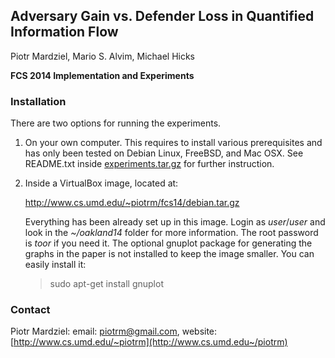 ## Adversary Gain vs. Defender Loss in Quantified Information Flow
Piotr Mardziel, Mario S. Alvim, Michael Hicks

**FCS 2014 Implementation and Experiments**

### Installation

There are two options for running the experiments.

 1. On your own computer. This requires to install various
    prerequisites and has only been tested on Debian Linux, FreeBSD,
    and Mac OSX. See README.txt inside
    [experiments.tar.gz](experiments.tar.gz) for
    further instruction.

 2. Inside a VirtualBox image, located at:

    http://www.cs.umd.edu/~piotrm/fcs14/debian.tar.gz

    Everything has been already set up in this image. Login as
    *user*/*user* and look in the *~/oakland14* folder for more
    information. The root password is *toor* if you need it. The
    optional gnuplot package for generating the graphs in the paper is
    not installed to keep the image smaller. You can easily install
    it:

    > sudo apt-get install gnuplot

### Contact
Piotr Mardziel: email: [piotrm@gmail.com](mailto:piotrm@gmail.com),
website: [http://www.cs.umd.edu/~piotrm](http://www.cs.umd.edu~/piotrm)
